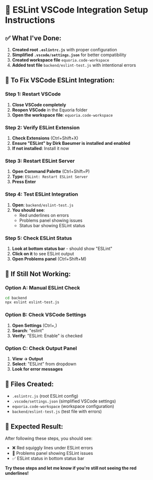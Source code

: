 # 🔧 ESLint VSCode Integration Setup Instructions

## ✅ What I've Done:
1. **Created root `.eslintrc.js`** with proper configuration
2. **Simplified `.vscode/settings.json`** for better compatibility
3. **Created workspace file** `equoria.code-workspace`
4. **Added test file** `backend/eslint-test.js` with intentional errors

## 🎯 To Fix VSCode ESLint Integration:

### Step 1: Restart VSCode
1. **Close VSCode completely**
2. **Reopen VSCode** in the Equoria folder
3. **Open the workspace file**: `equoria.code-workspace`

### Step 2: Verify ESLint Extension
1. **Check Extensions** (Ctrl+Shift+X)
2. **Ensure "ESLint" by Dirk Baeumer is installed and enabled**
3. **If not installed**: Install it now

### Step 3: Restart ESLint Server
1. **Open Command Palette** (Ctrl+Shift+P)
2. **Type**: `ESLint: Restart ESLint Server`
3. **Press Enter**

### Step 4: Test ESLint Integration
1. **Open**: `backend/eslint-test.js`
2. **You should see**:
   - Red underlines on errors
   - Problems panel showing issues
   - Status bar showing ESLint status

### Step 5: Check ESLint Status
1. **Look at bottom status bar** - should show "ESLint" 
2. **Click on it** to see ESLint output
3. **Open Problems panel** (Ctrl+Shift+M)

## 🚨 If Still Not Working:

### Option A: Manual ESLint Check
```bash
cd backend
npx eslint eslint-test.js
```

### Option B: Check VSCode Settings
1. **Open Settings** (Ctrl+,)
2. **Search**: "eslint"
3. **Verify**: "ESLint: Enable" is checked

### Option C: Check Output Panel
1. **View → Output**
2. **Select**: "ESLint" from dropdown
3. **Look for error messages**

## 📁 Files Created:
- `.eslintrc.js` (root ESLint config)
- `.vscode/settings.json` (simplified VSCode settings)
- `equoria.code-workspace` (workspace configuration)
- `backend/eslint-test.js` (test file with errors)

## 🎯 Expected Result:
After following these steps, you should see:
- ❌ Red squiggly lines under ESLint errors
- 🔴 Problems panel showing ESLint issues
- ✅ ESLint status in bottom status bar

**Try these steps and let me know if you're still not seeing the red underlines!**
